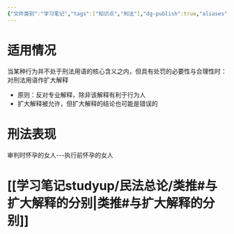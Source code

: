 ```yaml
---
{"文件类别":"学习笔记","tags":["知识点","刑法"],"dg-publish":true,"aliases":["扩大解释"],"permalink":"/学习笔记studyup/刑总/扩张解释/","dgPassFrontmatter":true,"created":"2024-10-30T11:49:22.143+08:00","updated":"2024-12-07T15:07:28.717+08:00"}
---
```


# 适用情况
当某种行为并不处于刑法用语的核心含义之内，但具有处罚的必要性与合理性时：对刑法用语作扩大解释
- 原则：反对专业解释，除非该解释有利于行为人
- 扩大解释被允许，但扩大解释的结论也可能是错误的
# 刑法表现
审判时怀孕的女人---执行前怀孕的女人
# [[学习笔记studyup/民法总论/类推#与扩大解释的分别\|类推#与扩大解释的分别]]